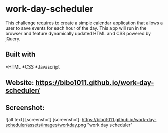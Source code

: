 # work-day-scheduler
This challenge requires to create a simple calendar application that allows a user to save events for each hour of the day. This app will run in the browser and feature dynamically updated HTML and CSS powered by jQuery.

## Built with 
*HTML
*CSS
*Javascript

## Website:  https://bibo1011.github.io/work-day-scheduler/

## Screenshot:

![alt text] [screenshot]
[screenshot]:  https://bibo1011.github.io/work-day-scheduler/assets/images/workday.png "work day scheduler"
